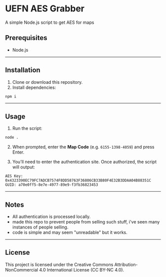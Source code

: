 # UEFN AES Grabber

A simple Node.js script to get AES for maps

## Prerequisites

- Node.js

---

## Installation

1. Clone or download this repository.
2. Install dependencies:

```bash
npm i
```

---

## Usage

1. Run the script:

```bash
node .
```

2. When prompted, enter the **Map Code** (e.g. `6155-1398-4059`) and press Enter.  

3. You'll need to enter the authentication site. Once authorized, the script will output:

```
AES Key: 0x4323390EC79FC7ADCB7574F8DD58763F36806CB33B80F4E32B3DDAA04B88351C
GUID: a70e0ff5-8e7e-4977-89e9-f3fb36823453
```
---


## Notes

- All authentication is processed locally.
- made this repo to prevent people from selling such stuff, i've seen many instances of people selling.
- code is simple and may seem "unreadable" but it works.

---

## License

This project is licensed under the Creative Commons Attribution-NonCommercial 4.0 International License (CC BY-NC 4.0).
